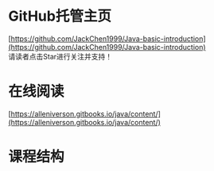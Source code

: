 # GitHub托管主页

[https://github.com/JackChen1999/Java-basic-introduction](https://github.com/JackChen1999/Java-basic-introduction)  
请读者点击Star进行关注并支持！

# 在线阅读

[https://alleniverson.gitbooks.io/java/content/](https://alleniverson.gitbooks.io/java/content/)

# 课程结构
